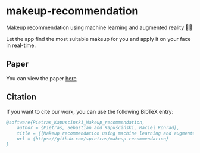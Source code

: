 # makeup-recommendation

Makeup recommendation using machine learning and augmented reality 💄💅

Let the app find the most suitable makeup for you and apply it on your face in real-time.

## Paper

You can view the paper [here](https://spietras.github.io/makeup-recommendation)

## Citation

If you want to cite our work, you can use the following BibTeX entry:

```bibtex
@software{Pietras_Kapuscinski_Makeup_recommendation,
    author = {Pietras, Sebastian and Kapuściński, Maciej Konrad},
    title = {{Makeup recommendation using machine learning and augmented reality}},
    url = {https://github.com/spietras/makeup-recommendation}
}
```

